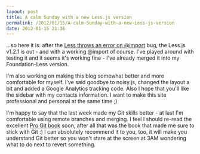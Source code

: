 ```yaml
---
layout: post
title: A calm Sunday with a new Less.js version
permalink: /2012/01/15/A-calm-Sunday-with-a-new-Less-js-version
date: 2012-01-15 21:36
---
```

...so here it is: after the [Less throws an error on @import](https://github.com/cloudhead/less.js/issues/563?_nid=25874798) bug, the Less.js v1.2.1 is out - and with a working @import of course. I've played around with testing it and it seems it's working fine - I've already merged it into my Foundation-Less version.

I'm also working on making this blog somewhat better and more comfortable for myself. I've said goodbye to noisy.js, changed the layout a bit and added a Google Analytics tracking code. Also I hope that you'll like the sidebar with my contacts information. I want to make this site professional and personal at the same time ;)

I'm happy to say that the last week made my Git skills better - at last I'm comfortable using remote branches and merging. I feel I should re-read the excellent [Pro Git book](http://progit.org) soon, after all that was the book that made me sure to stick with Git :) I can absolutely recommend it to you, too, it will make you understand Git better so you won't stare at the screen at 3AM wondering what to do next to revert something.
